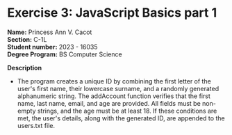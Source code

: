 # Exercise 3: JavaScript Basics part 1

**Name:** Princess Ann V. Cacot <br/>
**Section:** C-1L <br/>
**Student number:** 2023 - 16035 <br/>
**Degree Program:** BS Computer Science <br/>

**Description**
- The program creates a unique ID by combining the first letter of the user's first name, their lowercase surname, and a randomly generated alphanumeric string. The addAccount function verifies that the first name, last name, email, and age are provided. All fields must be non-empty strings, and the age must be at least 18. If these conditions are met, the user's details, along with the generated ID, are appended to the users.txt file.
